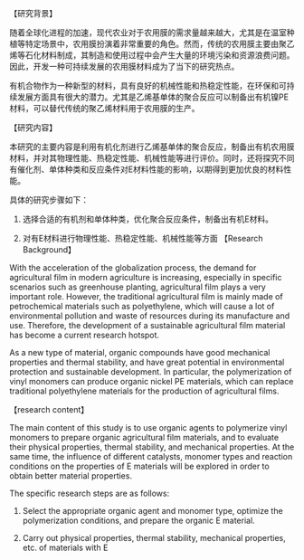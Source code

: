 

【研究背景】

随着全球化进程的加速，现代农业对于农用膜的需求量越来越大，尤其是在温室种植等特定场景中，农用膜扮演着非常重要的角色。然而，传统的农用膜主要由聚乙烯等石化材料制成，其制造和使用过程中会产生大量的环境污染和资源浪费问题。因此，开发一种可持续发展的农用膜材料成为了当下的研究热点。

有机合物作为一种新型的材料，具有良好的机械性能和热稳定性能，在环保和可持续发展方面具有很大的潜力。尤其是乙烯基单体的聚合反应可以制备出有机镍PE材料，可以替代传统的聚乙烯材料用于农用膜的生产。

【研究内容】

本研究的主要内容是利用有机化剂进行乙烯基单体的聚合反应，制备出有机农用膜材料，并对其物理性能、热稳定性能、机械性能等进行评价。同时，还将探究不同有催化剂、单体种类和反应条件对E材料性能的影响，以期得到更加优良的材料性能。

具体的研究步骤如下：

1. 选择合适的有机剂和单体种类，优化聚合反应条件，制备出有机E材料。

2. 对有E材料进行物理性能、热稳定性能、机械性能等方面
【Research Background】

 With the acceleration of the globalization process, the demand for agricultural film in modern agriculture is increasing, especially in specific scenarios such as greenhouse planting, agricultural film plays a very important role.  However, the traditional agricultural film is mainly made of petrochemical materials such as polyethylene, which will cause a lot of environmental pollution and waste of resources during its manufacture and use.  Therefore, the development of a sustainable agricultural film material has become a current research hotspot.

 As a new type of material, organic compounds have good mechanical properties and thermal stability, and have great potential in environmental protection and sustainable development.  In particular, the polymerization of vinyl monomers can produce organic nickel PE materials, which can replace traditional polyethylene materials for the production of agricultural films.

 【research content】

 The main content of this study is to use organic agents to polymerize vinyl monomers to prepare organic agricultural film materials, and to evaluate their physical properties, thermal stability, and mechanical properties.  At the same time, the influence of different catalysts, monomer types and reaction conditions on the properties of E materials will be explored in order to obtain better material properties.

 The specific research steps are as follows:

 1. Select the appropriate organic agent and monomer type, optimize the polymerization conditions, and prepare the organic E material.

 2. Carry out physical properties, thermal stability, mechanical properties, etc. of materials with E
